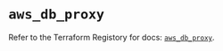# `aws_db_proxy`

Refer to the Terraform Registory for docs: [`aws_db_proxy`](https://registry.terraform.io/providers/hashicorp/aws/5.15.0/docs/resources/db_proxy).
